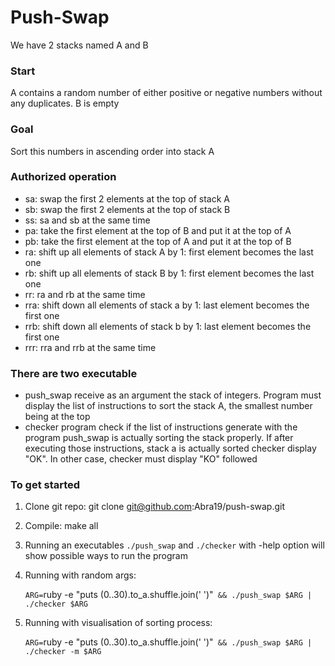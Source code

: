 # Push-Swap

We have 2 stacks named A and B
### Start 
A contains a random number of either positive or negative numbers without any duplicates. B is empty

### Goal
Sort this numbers in ascending order into stack A

### Authorized operation
* sa: swap the first 2 elements at the top of stack A
* sb: swap the first 2 elements at the top of stack B
* ss: sa and sb at the same time
* pa: take the first element at the top of B and put it at the top of A
* pb: take the first element at the top of A and put it at the top of B
* ra: shift up all elements of stack A by 1: first element becomes the last one
* rb: shift up all elements of stack B by 1: first element becomes the last one
* rr: ra and rb at the same time
* rra: shift down all elements of stack a by 1: last element becomes the first one
* rrb: shift down all elements of stack b by 1: last element becomes the first one
* rrr: rra and rrb at the same time

### There are two executable
-  push_swap receive as an argument the stack of integers. Program must display the list of instructions to sort the stack A,
the smallest number being at the top
- checker program check if the list of instructions generate with the program push_swap is actually sorting the stack properly.
If after executing those instructions, stack a is actually sorted checker display "OK".
In other case, checker must display "KO" followed

### To get started
1. Clone git repo: git clone git@github.com:Abra19/push-swap.git
2. Compile: make all
3. Running an executables `./push_swap` and `./checker`  with -help option will show possible ways to run the program
4. Running with random args: 

   `ARG=`ruby -e "puts (0..30).to_a.shuffle.join(' ')"` && ./push_swap $ARG | ./checker $ARG`

5. Running with visualisation of sorting process:

   `ARG=`ruby -e "puts (0..30).to_a.shuffle.join(' ')"` && ./push_swap $ARG | ./checker -m $ARG`
